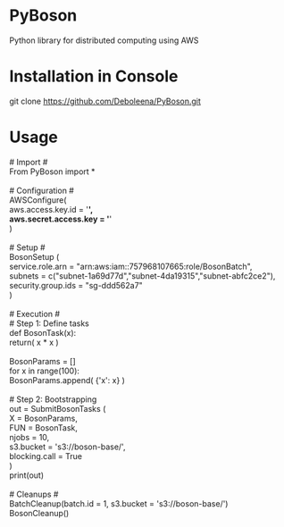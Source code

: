# PyBoson
Python library for distributed computing using AWS

# Installation in Console
git clone https://github.com/Deboleena/PyBoson.git

# Usage
\# Import \#\
From PyBoson import \*\
\
\# Configuration \#\
AWSConfigure(\
  aws.access.key.id = '****',\
  aws.secret.access.key = '****'\
)\
\
\# Setup \#\
BosonSetup (\
  service.role.arn = "arn:aws:iam::757968107665:role/BosonBatch",\
  subnets = c("subnet-1a69d77d","subnet-4da19315","subnet-abfc2ce2"),\
  security.group.ids = "sg-ddd562a7"\
)\
\
\# Execution \#\
\# Step 1: Define tasks\
def BosonTask(x):\
	return( x * x )\
\
BosonParams = []\
for x in range(100):\
	BosonParams.append( {'x': x} )\
\
\# Step 2: Bootstrapping\
out = SubmitBosonTasks (\
  X = BosonParams,\
  FUN = BosonTask,\
  njobs = 10,\
  s3.bucket = 's3://boson-base/',\
  blocking.call = True\
)\
print(out)\
\
\# Cleanups \#\
BatchCleanup(batch.id = 1, s3.bucket = 's3://boson-base/')\
BosonCleanup()